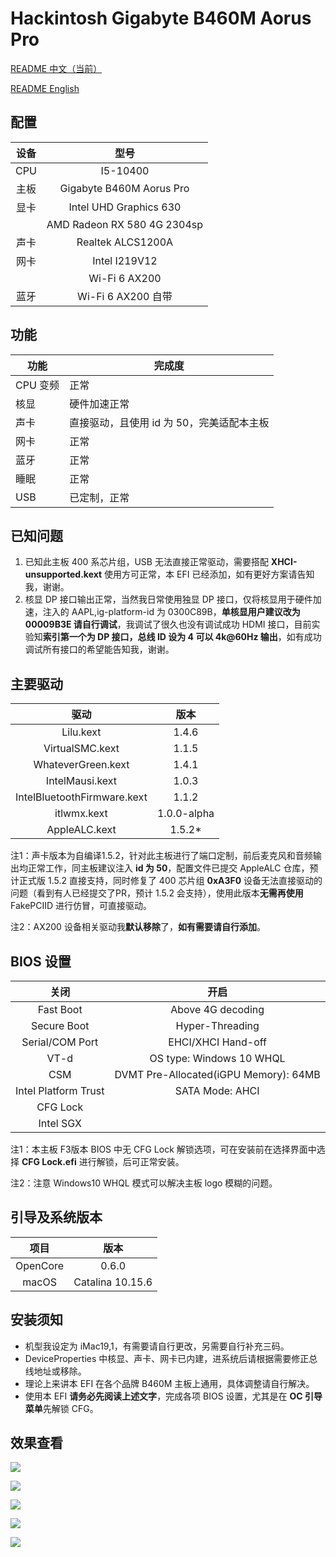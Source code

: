 # Hackintosh Gigabyte B460M Aorus Pro

[README 中文（当前）](https://github.com/VanXNF/Hackintosh-Gigabyte-B460M-Aorus-Pro#readme)

[README English](https://github.com/VanXNF/Hackintosh-Gigabyte-B460M-Aorus-Pro/raw/master/README_EN.md)

## 配置

| 设备 |            型号             |
| :--: | :-------------------------: |
| CPU  |          I5-10400           |
| 主板 |  Gigabyte B460M Aorus Pro   |
| 显卡 |   Intel UHD Graphics 630    |
|      | AMD Radeon RX 580 4G 2304sp |
| 声卡 |      Realtek ALCS1200A      |
| 网卡 |        Intel I219V12        |
|      |        Wi-Fi 6 AX200        |
| 蓝牙 |     Wi-Fi 6 AX200 自带      |

## 功能

| 功能     | 完成度                                    |
| -------- | ----------------------------------------- |
| CPU 变频 | 正常                                      |
| 核显     | 硬件加速正常                              |
| 声卡     | 直接驱动，且使用 id 为 50，完美适配本主板 |
| 网卡     | 正常                                      |
| 蓝牙     | 正常                                      |
| 睡眠     | 正常                                      |
| USB      | 已定制，正常                              |

## 已知问题

1. 已知此主板 400 系芯片组，USB 无法直接正常驱动，需要搭配 **XHCI-unsupported.kext** 使用方可正常，本 EFI 已经添加，如有更好方案请告知我，谢谢。
2. 核显 DP 接口输出正常，当然我日常使用独显 DP 接口，仅将核显用于硬件加速，注入的 AAPL,ig-platform-id 为 0300C89B，**单核显用户建议改为 00009B3E 请自行调试**，我调试了很久也没有调试成功 HDMI 接口，目前实验知**索引第一个为 DP 接口，总线 ID 设为 4 可以 4k@60Hz 输出**，如有成功调试所有接口的希望能告知我，谢谢。

## 主要驱动

|            驱动             |    版本     |
| :-------------------------: | :---------: |
|          Lilu.kext          |    1.4.6    |
|       VirtualSMC.kext       |    1.1.5    |
|     WhateverGreen.kext      |    1.4.1    |
|       IntelMausi.kext       |    1.0.3    |
| IntelBluetoothFirmware.kext |    1.1.2    |
|         itlwmx.kext         | 1.0.0-alpha |
|        AppleALC.kext        |   1.5.2*    |

注1：声卡版本为自编译1.5.2，针对此主板进行了端口定制，前后麦克风和音频输出均正常工作，同主板建议注入 **id 为 50**，配置文件已提交 AppleALC 仓库，预计正式版 1.5.2 直接支持，同时修复了 400 芯片组 **0xA3F0** 设备无法直接驱动的问题（看到有人已经提交了PR，预计 1.5.2 会支持），使用此版本**无需再使用** FakePCIID 进行仿冒，可直接驱动。

注2：AX200 设备相关驱动我**默认移除**了，**如有需要请自行添加**。

## BIOS 设置

|         关闭         |                 开启                  |
| :------------------: | :-----------------------------------: |
|      Fast Boot       |           Above 4G decoding           |
|     Secure Boot      |            Hyper-Threading            |
|   Serial/COM Port    |          EHCI/XHCI Hand-off           |
|         VT-d         |       OS type: Windows 10 WHQL        |
|         CSM          | DVMT Pre-Allocated(iGPU Memory): 64MB |
| Intel Platform Trust |            SATA Mode: AHCI            |
|       CFG Lock       |                                       |
|      Intel SGX       |                                       |

注1：本主板 F3版本 BIOS 中无 CFG Lock 解锁选项，可在安装前在选择界面中选择 **CFG Lock.efi** 进行解锁，后可正常安装。

注2：注意 Windows10 WHQL 模式可以解决主板 logo 模糊的问题。

## 引导及系统版本

|   项目   |       版本       |
| :------: | :--------------: |
| OpenCore |      0.6.0       |
|  macOS   | Catalina 10.15.6 |

## 安装须知

- 机型我设定为 iMac19,1，有需要请自行更改，另需要自行补充三码。
- DeviceProperties 中核显、声卡、网卡已内建，进系统后请根据需要修正总线地址或移除。
- 理论上来讲本 EFI 在各个品牌 B460M 主板上通用，具体调整请自行解决。
- 使用本 EFI **请务必先阅读上述文字**，完成各项 BIOS 设置，尤其是在 **OC 引导菜单**先解锁 CFG。

## 效果查看

![](https://github.com/VanXNF/Hackintosh-Gigabyte-B460M-Aorus-Pro/raw/master/Images/Desktop.png)

![](https://github.com/VanXNF/Hackintosh-Gigabyte-B460M-Aorus-Pro/raw/master/Images/macOS.png)

![](https://github.com/VanXNF/Hackintosh-Gigabyte-B460M-Aorus-Pro/raw/master/Images/codec.png)

![](https://github.com/VanXNF/Hackintosh-Gigabyte-B460M-Aorus-Pro/raw/master/Images/Mic.png)

![](https://github.com/VanXNF/Hackintosh-Gigabyte-B460M-Aorus-Pro/raw/master/Images/Output.png)